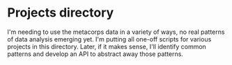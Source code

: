 # Projects directory

I'm needing to use the metacorps data in a variety of ways, no real patterns of
data analysis emerging yet. I'm putting all one-off scripts for various projects
in this directory. Later, if it makes sense, I'll identify common patterns and
develop an API to abstract away those patterns.


